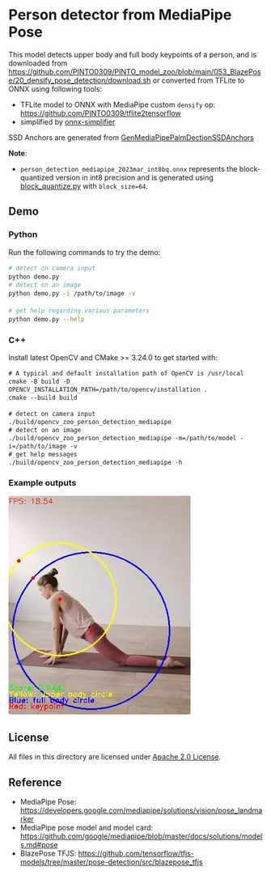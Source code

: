 # Person detector from MediaPipe Pose

This model detects upper body and full body keypoints of a person, and is downloaded from https://github.com/PINTO0309/PINTO_model_zoo/blob/main/053_BlazePose/20_densify_pose_detection/download.sh or converted from TFLite to ONNX using following tools:

- TFLite model to ONNX with MediaPipe custom `densify` op: https://github.com/PINTO0309/tflite2tensorflow
- simplified by [onnx-simplifier](https://github.com/daquexian/onnx-simplifier)

SSD Anchors are generated from [GenMediaPipePalmDectionSSDAnchors](https://github.com/VimalMollyn/GenMediaPipePalmDectionSSDAnchors)

**Note**:
- `person_detection_mediapipe_2023mar_int8bq.onnx` represents the block-quantized version in int8 precision and is generated using [block_quantize.py](../../tools/quantize/block_quantize.py) with `block_size=64`.

## Demo

### Python

Run the following commands to try the demo:

```bash
# detect on camera input
python demo.py
# detect on an image
python demo.py -i /path/to/image -v

# get help regarding various parameters
python demo.py --help
```

### C++

Install latest OpenCV and CMake >= 3.24.0 to get started with:

```shell
# A typical and default installation path of OpenCV is /usr/local
cmake -B build -D OPENCV_INSTALLATION_PATH=/path/to/opencv/installation .
cmake --build build

# detect on camera input
./build/opencv_zoo_person_detection_mediapipe
# detect on an image
./build/opencv_zoo_person_detection_mediapipe -m=/path/to/model -i=/path/to/image -v
# get help messages
./build/opencv_zoo_person_detection_mediapipe -h
```

### Example outputs

![webcam demo](./example_outputs/mppersondet_demo.webp)

## License

All files in this directory are licensed under [Apache 2.0 License](LICENSE).

## Reference
- MediaPipe Pose: https://developers.google.com/mediapipe/solutions/vision/pose_landmarker
- MediaPipe pose model and model card: https://github.com/google/mediapipe/blob/master/docs/solutions/models.md#pose
- BlazePose TFJS: https://github.com/tensorflow/tfjs-models/tree/master/pose-detection/src/blazepose_tfjs
